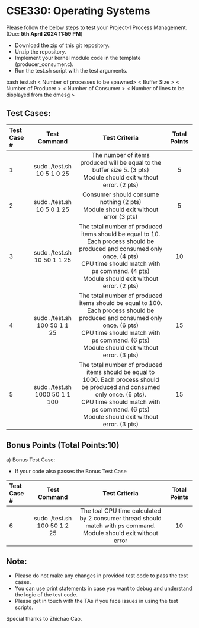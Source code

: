# CSE330: Operating Systems 

Please follow the below steps to test your Project-1 Process Management. (Due: **5th April 2024 11:59 PM**)

- Download the zip of this git repository.
- Unzip the repository.
- Implement your kernel module code in the template (producer\_consumer.c).
- Run the test.sh script with the test arguments. 

bash test.sh < Number of processes to be spawned> < Buffer Size > < Number of Producer > < Number of Consumer > < Number of lines to be displayed from the dmesg >

## Test Cases:

| Test Case #   | Test Command  | Test Criteria  | Total Points |
| :------------- |:-------------:| :-----:|:-----:|
| 1     | sudo ./test.sh 10 5 1 0 25  | The number of items produced will be equal to the buffer size 5. (3 pts)  <br /> Module should exit without error. (2 pts) | 5|
| 2     | sudo ./test.sh 10 5 0 1 25  | Consumer should consume nothing (2 pts) <br /> Module should exit without error (3 pts) | 5|
| 3     | sudo ./test.sh 10 50 1 1 25 | The total number of produced items should be equal to 10. Each process should be produced and consumed only once. (4 pts) <br /> CPU time should match with ps command. (4 pts) <br /> Module should exit without error. (2 pts) | 10 |
| 4     | sudo ./test.sh 100 50 1 1 25 | The total number of produced items should be equal to 100. Each process should be produced and consumed only once. (6 pts) <br /> CPU time should match with ps command. (6 pts)<br /> Module should exit without error. (3 pts) | 15 |
| 5     | sudo ./test.sh 1000 50 1 1 100 | The total number of produced items should be equal to 1000. Each process should be produced and consumed only once. (6 pts). <br /> CPU time should match with ps command. (6 pts) <br /> Module should exit without error. (3 pts) | 15 |

## Bonus Points (Total Points:10)
  
a) Bonus Test Case:
  - If your code also passes the Bonus Test Case

| Test Case #   | Test Command  | Test Criteria  | Total Points |
| :------------- |:-------------:| :-----:|:-----:|
| 6     | sudo ./test.sh 100 50 1 2 25 | The toal CPU time calculated by 2 consumer thread should match with ps command. Module should exit without error  | 10 |

## Note: 
- Please do not make any changes in provided test code to pass the test cases.
- You can use print statements in case you want to debug and understand the logic of the test code.
- Please get in touch with the TAs if you face issues in using the test scripts.

Special thanks to Zhichao Cao.
